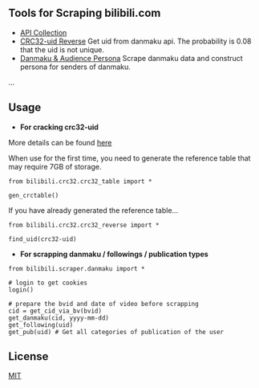 ## Tools for Scraping bilibili.com

- [API Collection](https://github.com/SocialSisterYi/bilibili-API-collect)
- [CRC32-uid Reverse](./bilibili/crc32)
Get uid from danmaku api. The probability is 0.08 that the uid is not unique.
- [Danmaku & Audience Persona](./bilibili/scraper.py)
Scrape danmaku data and construct persona for senders of danmaku.

...

## Usage

-  **For cracking crc32-uid**

More details can be found [here](./bilibili/crc32/README.MD)

When use for the first time, you need to generate the reference table that may require 7GB of storage.
```
from bilibili.crc32.crc32_table import *

gen_crctable()
```

If you have already generated the reference table...
```
from bilibili.crc32.crc32_reverse import *

find_uid(crc32-uid)
```

-  **For scrapping danmaku / followings / publication types**

```
from bilibili.scraper.danmaku import *

# login to get cookies
login()

# prepare the bvid and date of video before scrapping
cid = get_cid_via_bv(bvid)
get_danmaku(cid, yyyy-mm-dd)
get_following(uid)
get_pub(uid) # Get all categories of publication of the user
```

## License
[MIT](https://choosealicense.com/licenses/mit/)